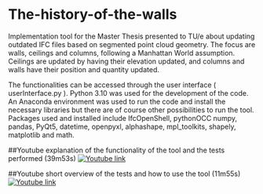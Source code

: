 # The-history-of-the-walls
Implementation tool for the Master Thesis presented to TU/e about updating outdated IFC files based on segmented point cloud geometry. The focus are walls, ceilings and columns, following a Manhattan World assumption. Ceilings are updated by having their elevation updated, and columns and walls have their position and quantity updated.

The functionalities can be accessed through the user interface ( userInterface.py ). Python 3.10 was used for the development of the code. An Anaconda environment was used to run the code and install the necessary libraries but there are of course other possibilities to run the tool. Packages used and installed include IfcOpenShell, pythonOCC numpy, pandas, PyQt5, datetime, openpyxl, alphashape, mpl_toolkits, shapely, matplotlib and math.


##Youtube explanation of the functionality of the tool and the tests performed (39m53s)
[![Youtube link](https://img.youtube.com/vi/XWULh_mqHhw/0.jpg)](https://www.youtube.com/watch?v=XWULh_mqHhw "Explanation of the functionality of the tool and the tests performed")

##Youtube short overview of the tests and how to use the tool (11m55s)
[![Youtube link](https://img.youtube.com/vi/M82eT1qxJZQ/0.jpg)](https://www.youtube.com/watch?v=M82eT1qxJZQ "Short overview of the tests and how to use the tool")
